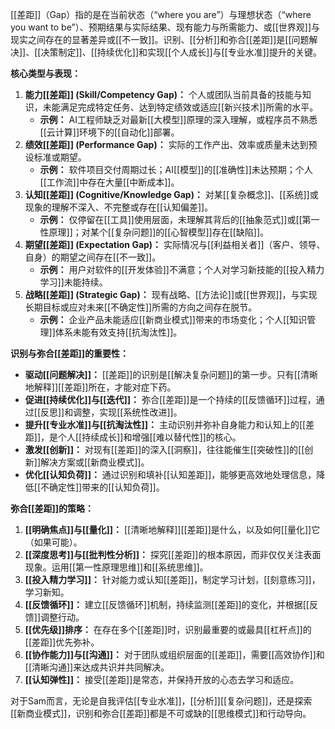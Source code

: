 [[差距]]（Gap）指的是在当前状态（“where you are”）与理想状态（“where you want to be”）、预期结果与实际结果、现有能力与所需能力、或[[世界观]]与现实之间存在的显著差异或[[不一致]]。识别、[[分析]]和弥合[[差距]]是[[问题解决]]、[[决策制定]]、[[持续优化]]和实现[[个人成长]]与[[专业水准]]提升的关键。

**核心类型与表现：**

1.  **能力[[差距]] (Skill/Competency Gap)：** 个人或团队当前具备的技能与知识，未能满足完成特定任务、达到特定绩效或适应[[新兴技术]]所需的水平。
    *   **示例：** AI工程师缺乏对最新[[大模型]]原理的深入理解，或程序员不熟悉[[云计算]]环境下的[[自动化]]部署。
2.  **绩效[[差距]] (Performance Gap)：** 实际的工作产出、效率或质量未达到预设标准或期望。
    *   **示例：** 软件项目交付周期过长；AI[[模型]]的[[准确性]]未达预期；个人[[工作流]]中存在大量[[中断成本]]。
3.  **认知[[差距]] (Cognitive/Knowledge Gap)：** 对某[[复杂概念]]、[[系统]]或现象的理解不深入、不完整或存在[[认知偏差]]。
    *   **示例：** 仅停留在[[工具]]使用层面，未理解其背后的[[抽象范式]]或[[第一性原理]]；对某个[[复杂问题]]的[[心智模型]]存在[[缺陷]]。
4.  **期望[[差距]] (Expectation Gap)：** 实际情况与[[利益相关者]]（客户、领导、自身）的期望之间存在[[不一致]]。
    *   **示例：** 用户对软件的[[开发体验]]不满意；个人对学习新技能的[[投入精力学习]]未能持续。
5.  **战略[[差距]] (Strategic Gap)：** 现有战略、[[方法论]]或[[世界观]]，与实现长期目标或应对未来[[不确定性]]所需的方向之间存在脱节。
    *   **示例：** 企业产品未能适应[[新商业模式]]带来的市场变化；个人[[知识管理]]体系未能有效支持[[抗淘汰性]]。

**识别与弥合[[差距]]的重要性：**

*   **驱动[[问题解决]]：** [[差距]]的识别是[[解决复杂问题]]的第一步。只有[[清晰地解释]][[差距]]所在，才能对症下药。
*   **促进[[持续优化]]与[[迭代]]：** 弥合[[差距]]是一个持续的[[反馈循环]]过程，通过[[反思]]和调整，实现[[系统性改进]]。
*   **提升[[专业水准]]与[[抗淘汰性]]：** 主动识别并弥补自身能力和认知上的[[差距]]，是个人[[持续成长]]和增强[[难以替代性]]的核心。
*   **激发[[创新]]：** 对现有[[差距]]的深入[[洞察]]，往往能催生[[突破性]]的[[创新]]解决方案或[[新商业模式]]。
*   **优化[[认知负荷]]：** 通过识别和填补[[认知差距]]，能够更高效地处理信息，降低[[不确定性]]带来的[[认知负荷]]。

**弥合[[差距]]的策略：**

1.  **[[明确焦点]]与[[量化]]：** [[清晰地解释]][[差距]]是什么，以及如何[[量化]]它（如果可能）。
2.  **[[深度思考]]与[[批判性分析]]：** 探究[[差距]]的根本原因，而非仅仅关注表面现象。运用[[第一性原理思维]]和[[系统思维]]。
3.  **[[投入精力学习]]：** 针对能力或认知[[差距]]，制定学习计划，[[刻意练习]]，学习新知。
4.  **[[反馈循环]]：** 建立[[反馈循环]]机制，持续监测[[差距]]的变化，并根据[[反馈]]调整行动。
5.  **[[优先级]]排序：** 在存在多个[[差距]]时，识别最重要的或最具[[杠杆点]]的[[差距]]优先弥补。
6.  **[[协作能力]]与[[沟通]]：** 对于团队或组织层面的[[差距]]，需要[[高效协作]]和[[清晰沟通]]来达成共识并共同解决。
7.  **[[认知弹性]]：** 接受[[差距]]是常态，并保持开放的心态去学习和适应。

对于Sam而言，无论是自我评估[[专业水准]]，[[分析]][[复杂问题]]，还是探索[[新商业模式]]，识别和弥合[[差距]]都是不可或缺的[[思维模式]]和行动导向。